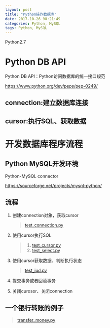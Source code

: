 ```yaml
---
layout: post
title: "Python操作数据库"
date: 2017-10-26 08:21:49
categories: Python, MySQL
tags: Python, MySQL
---
```



Python2.7

# Python DB API

Python DB API：Python访问数据库的统一接口规范

https://www.python.org/dev/peps/pep-0249/

## connection:建立数据库连接

## cursor:执行SQL、获取数据





#  开发数据库程序流程

## Python MySQL开发环境

Python-MySQL connector

https://sourceforge.net/projects/mysql-python/

## 流程

1. 创建connection对象，获取cursor

   >  [test_connection.py](../samples/simple_mysql/src/simple_mysql/test_connection.py)

2. 使用cursor执行SQL

   > 1. [test_cursor.py](../samples/simple_mysql/src/simple_mysql/test_cursor.py)
   > 2. [test_select.py](../samples/simple_mysql/src/simple_mysql/test_select.py)

3. 使用cursor获取数据、判断执行状态

   > [test_iud.py](../samples/simple_mysql/src/simple_mysql/test_iud.py)

4. 提交事务或者回滚事务

5. 关闭curosor、关闭connection

## 一个银行转账的例子

>  [transfer_money.py](../samples/simple_mysql/src/simple_mysql/transfer_money.py)









